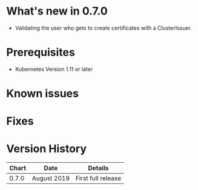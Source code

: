 # What's new in 0.7.0
* Validating the user who gets to create certificates with a ClusterIssuer.

# Prerequisites
* Kubernetes Version 1.11 or later

# Known issues

# Fixes

# Version History
| Chart   | Date               | Details                           |
| ------- | ------------------ | --------------------------------- |
| 0.7.0   | August 2019        | First full release                |
